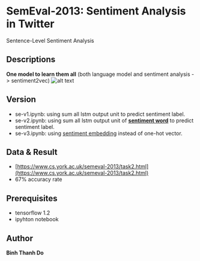 # SemEval-2013: Sentiment Analysis in Twitter
Sentence-Level Sentiment Analysis

## Descriptions
**One model to learn them all** (both language model and sentiment analysis -> sentiment2vec)
![alt text](https://raw.githubusercontent.com/peace195/Semeval2013/master/model.png)

## Version
* se-v1.ipynb: using sum all lstm output unit to predict sentiment label.
* se-v2.ipynb: using sum all lstm output unit of **[sentiment word](https://github.com/peace195/sentiment-analysis-in-twitter/tree/master/dict)** to predict sentiment label.
* se-v3.ipynb: using [sentiment embedding](http://aclweb.org/anthology/P14-1146) instead of one-hot vector.

## Data & Result
* [https://www.cs.york.ac.uk/semeval-2013/task2.html](https://www.cs.york.ac.uk/semeval-2013/task2.html)
* 67% accuracy rate

## Prerequisites
* tensorflow 1.2
* ipyhton notebook

## Author
**Binh Thanh Do**
